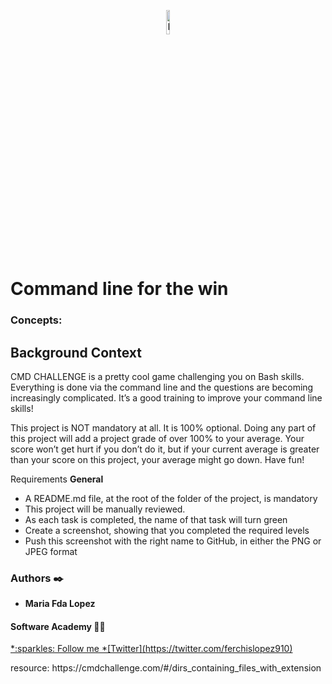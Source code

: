 <p align="center"><img ref='readme.png' alt='Banner' width=10%></p>

# Command line for the win

### Concepts:


## Background Context
<p>
CMD CHALLENGE is a pretty cool game challenging you on Bash skills. Everything is done via the command line and the questions are becoming increasingly complicated. It’s a good training to improve your command line skills!

This project is NOT mandatory at all. It is 100% optional. Doing any part of this project will add a project grade of over 100% to your average. Your score won’t get hurt if you don’t do it, but if your current average is greater than your score on this project, your average might go down. Have fun!
<p>

Requirements
**General**
- A README.md file, at the root of the folder of the project, is mandatory
- This project will be manually reviewed.
- As each task is completed, the name of that task will turn green
- Create a screenshot, showing that you completed the required levels
- Push this screenshot with the right name to GitHub, in either the PNG or JPEG format

### Authors :black_nib:
* __Maria Fda Lopez__

#### Software Academy 👨‍💻

<p aling="center">
	<a href="https://www.holbertonschool.com" target="_blank">
	*:sparkles: Follow me *[Twitter](https://twitter.com/ferchislopez910)
	</a>
</p>
<p>resource:
https://cmdchallenge.com/#/dirs_containing_files_with_extension